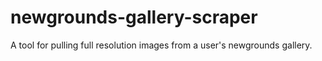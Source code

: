 # newgrounds-gallery-scraper
A tool for pulling full resolution images from a user's newgrounds gallery.
